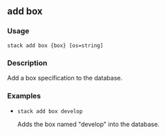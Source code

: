 ## add box

### Usage

`stack add box {box} [os=string]`

### Description

Add a box specification to the database.

### Examples

* `stack add box develop`

   Adds the box named "develop" into the database.



